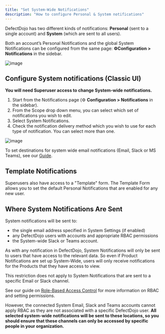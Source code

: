 ```yaml
---
title: "Set System-Wide Notifications"
description: "How to configure Personal & System notifications"
---
```


DefectDojo has two different kinds of notifications: **Personal** (sent to a single account) and **System** (which are sent to all users).

Both an account’s Personal Notifications and the global System Notifications can be configured from the same page: **⚙️Configuration \> Notifications** in the sidebar.

![image](images/Configure_System_&_Personal_Notifications.png)

## Configure System notifications (Classic UI)

**You will need Superuser access to change System\-wide notifications.**

1. Start from the Notifications page (⚙️ **Configuration \> Notifications** in the sidebar).
2. From the Scope drop down menu, you can select which set of notifications you wish to edit.
3. Select System Notifications.
4. Check the notification delivery method which you wish to use for each type of notification. You can select more than one.

![image](images/Configure_System_&_Personal_Notifications_2.png)

To set destinations for system wide email notifications (Email, Slack or MS Teams), see our [Guide](../email_slack_teams).

## Template Notifications

Superusers also have access to a "Template" form.  The Template Form allows you to set the default Personal Notifications that are enabled for any new user.

## Where System Notifications Are Sent

System notifications will be sent to:
- the single email address specified in System Settings (if enabled)
- any DefectDojo users with accounts and appropriate RBAC permissions
- the System-wide Slack or Teams account.

As with any notification in DefectDojo, System Notifications will only be sent to users that have access to the relevant data.  So even if Product Notifications are set up System-Wide, users will only receive notifications for the Products that they have access to view.

This restriction does not apply to System Notifications that are sent to a specific Email or Slack channel.

See our guide on [Role-Based Access Control](../../user_management/about_perms_and_roles/) for more information on RBAC and setting permissions.

However, the connected System Email, Slack and Teams accounts cannot apply RBAC as they are not associated with a specific DefectDojo user.  **All selected system-wide notifications will be sent to these locations, so you should ensure that these channels can only be accessed by specific people in your organization.**